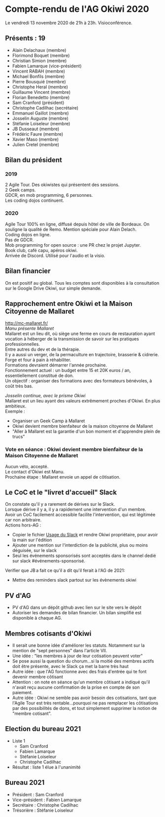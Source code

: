 # Compte-rendu de l'AG Okiwi 2020 

Le vendredi 13 novembre 2020 de 21h à 23h. 
Visioconférence.

## Présents : 19
- Alain Delachaux (membre)
- Florimond Boquet (membre)
- Christian Simion (membre)
- Fabien Lamarque (vice-président)
- Vincent RABAH (membre)
- Michael Bonfils (membre)
- Pierre Bousquié (membre)
- Christophe Heral (membre)
- Guillaume Vincent (membre)
- Florian Benedetto (membre)
- Sam Cranford (président)
- Christophe Cadilhac (secrétaire)
- Emmanuel Gaillot (membre)
- Josselin Auguste (membre)
- Stéfanie Loiseleur (membre)
- JB Dusseaut (membre)
- Frédéric Faure (membre)
- Xavier Maso (membre)
- Julien Cretel (membre)

## Bilan du président
### 2019
2 Agile Tour. Des okiwistes qui présentent des sessions.  
2 Geek camps.  
GDCR, en mob programming, 6 personnes.  
Les coding dojos continuent.  

### 2020
Agile Tour 100% en ligne, diffusé depuis hôtel de ville de Bordeaux. On souligne la qualité de Remo. Mention spéciale pour Alain Delach.  
Coding dojos en ligne.  
Pas de GDCR.  
Mob programming for open source : une PR chez le projet Jupyter.  
Book club, café capu, apéros okiwi.  
Arrivée de Discord. Utilisé pour l'audio et la visio.  

## Bilan financier
On est positif au global. 
Tous les comptes sont disponibles à la consultation sur le Google Drive Okiwi, sur simple demande.

## Rapprochement entre Okiwi et la Maison Citoyenne de Mallaret
http://mc-mallaret.fr/  
_Manu présente Mallaret_  
Mallaret est un lieu dit, où siège une ferme en cours de restauration ayant vocation à héberger de la transmission de savoir sur les pratiques professionnelles.  
Entre autres du dev et de la thérapie.  
Il y a aussi un verger, de la permaculture en trajectoire, brasserie & cidrerie. Forge et four à pain à réhabiliter.  
Formations devraient démarrer l'année prochaine.  
Fonctionnement actuel : un budget entre 15 et 20K euros / an, essentiellement constitué de don.  
Un objectif : organiser des formations avec des formateurs bénévoles, à coût très bas.  

_Josselin continue, avec le prisme Okiwi_  
Mallaret est un lieu ayant des valeurs extrêmement proches d'Okiwi. En plus ambitieux.  
Exemple : 
- Organiser un Geek Camp à Mallaret
- Okiwi devient membre bienfaiteur de la maison citoyenne de Mallaret
- "Aller à Mallaret est la garantie d'un bon moment et d'apprendre plein de trucs"

### Vote en séance : Okiwi devient membre bienfaiteur de la Maison Citoyenne de Mallaret
Aucun véto, accepté.  
Le contact d'Okiwi est Manu.  
Prochaine étape : Mallaret envoie un appel de côtisation.  

## Le CoC et le "livret d'accueil" Slack
On constate qu'il y a rarement de dérives sur le Slack.  
Lorsque dérive il y a, il y a rapidement une intervention d'un membre.  
Avoir un CoC facilement accessible facilite l'intervention, qui est légitimée car non arbitraire.  
Actions hors-AG : 
 - Copier le fichier [Usage du Slack](https://okiwi-fr.slack.com/files/U04MH8SJP/FEMN36QN5/Bienvenue_sur_le_Slack_Okiwi?origin_team=T03VA46NL&origin_channel=DJ20ZRLP4) et rendre Okiwi propriétaire, pour avoir la main sur l'édition
 - Ajouter une mention sur l'interdiction de la publicité, plus ou moins déguisée, sur le slack
 - Seul les événements sponsorisés sont acceptés dans le channel dedié sur slack #événements-sponsorisé.  
 
Verifier que JB a fait ce qu'il a dit qu'il ferait à l'AG de 2021:
- Mettre des reminders slack partout sur les évènements okiwi

## PV d'AG
- PV d'AG dans un dépôt github avec lien sur le site vers le dépôt
- Autoriser les demandes de bilan financier. Un bilan simplifié est disponible à chaque AG.  

## Membres cotisants d'Okiwi
- Il serait une bonne idée d'améliorer les statuts. Notamment sur la mention de "sept personnes" dans l'article VII.
- Une idée : "les membres à jour de leur cotisation peuvent voter"
- Se pose aussi la question du chorum...si la moitié des membres actifs doit être présente, avec le Slack ça met la barre très haut
- Autre idée : que l'AG fonctionne avec des frais d'entrée qui te font devenir membre côtisant
- Attention : on note en séance qu'un membre côtisant a indiqué qu'il n'avait reçu aucune confirmation de la prise en compte de son paiement.
- Autre idée : Okiwi ne semble pas avoir besoin des cotisations, tant que l'Agile Tour est très rentable...pourquoi ne pas remplacer les côtisations par des possibilités de dons, et tout simplement supprimer la notion de "membre cotisant".

## Election du bureau 2021
- Liste 1
     - Sam Cranford
     - Fabien Lamarque
     - Stéfanie Loiseleur
     - Christophe Cadilhac
- Résultat : liste 1 élue à l'unanimité

## Bureau 2021
- Président : Sam Cranford
- Vice-président : Fabien Lamarque
- Secrétaire : Christophe Cadilhac
- Trésorière : Stéfanie Loiseleur
